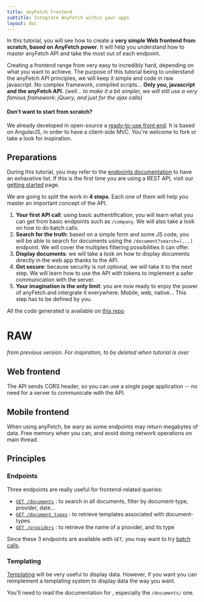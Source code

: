 ```yaml
---
title: anyFetch frontend
subtitle: Integrate AnyFetch within your apps
layout: doc
---
```


In this tutorial, you will see how to create a **very simple Web frontend from scratch, based on AnyFetch power**. It will help you understand how to master anyFetch API and take the most out of each endpoint.

Creating a frontend range from very easy to incredibly hard, depending on what you want to achieve. The purpose of this tutorial being to understand the anyFetch API principles, we will keep it simple and code in raw javascript. No complex framework, compiled scripts... **Only you, javascript and the anyFetch API.** *(well... to make it a bit simpler, we will still use a very famous framework: jQuery, and just for the ajax calls)*

#### Don't want to start from scratch?

We already developed in open-source a [ready-to-use front end](https://github.com/Papiel/app.anyfetch.com). It is based on AngularJS, in order to have a client-side MVC. You're welcome to fork or take a look for inspiration.

## Preparations

During this tutorial, you may refer to the [endpoints documentation](/endpoints) to have an exhaustive list. If this is the first time you are using a REST API, visit our [getting started](/getting-started.html) page.

We are going to split the work in **4 steps**. Each one of them will help you master an important concept of the API.

1. **Your first API call**: using basic authentification, you will learn what you can get from basic endpoints such as ```/company```. We will also take a look on how to do batch calls.
2. **Search for the truth**: based on a simple form and some JS code, you will be able to search for documents using the ```/document?search=(...)``` endpoint. We will cover the multiples filtering possibilities it can offer.
3. **Display documents**: we will take a look on how to display documents directly in the web app thanks to the API.
4. **Get secure**: because security is not optional, we will take it to the next step. We will learn how to use the API with tokens to implement a safer communication with the server.
5. **Your imagination is the only limit**: you are now ready to enjoy the power of anyFetch and intergrate it everywhere. Mobile, web, native... This step has to be defined by you.

All the code generated is available on [this repo](https://github.com/kimchouard/anyfetch-frontend-tuto)


# RAW

*from previous version. For inspiration, to be deleted when tutorial is over*

## Web frontend
The API sends CORS header, so you can use a single page application -- no need for a server to communicate with the API.


## Mobile frontend
When using anyFetch, be wary as some endpoints may return megabytes of data. Free memory when you can, and avoid doing network operations on main thread.

## Principles
### Endpoints
Three endpoints are really useful for frontend-related queries:

* [`GET /documents`](/endpoints/#documents-documents-get) : to search in all documents, filter by document-type, provider, date...
* [`GET /document_types`](/endpoints/#document-types-document-types) : to retrieve templates associated with document-types
* [`GET /providers`](/endpoints/#providers-providers) : to retrieve the name of a provider, and its type

Since these 3 endpoints are available with `GET`, you may want to try [batch calls](/endpoints/#index-batch-calls).

### Templating
[Templating](/guides/concepts/templating.html) will be very useful to display data.
However, if you want you can reimplement a templating system to display data the way you want.

You'll need to read the documentation for , especially the `/documents/` one.